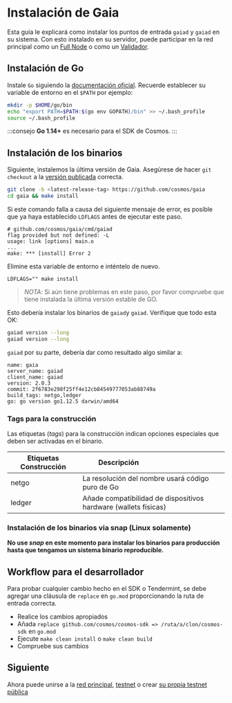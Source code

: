 <!--
order: 2
-->

<!-- markdown-link-check-disable -->

# Instalación de Gaia

Esta guía le explicará como instalar los puntos de entrada `gaiad` y `gaiad` en
su sistema. Con esto instalado en su servidor, puede participar en la red
principal como un [Full Node](./join-mainnet.md) o como un
[Validador](../validators/validator-setup.md).

## Instalación de Go

Instale `Go` siguiendo la
[documentación oficial](https://golang.org/doc/install). Recuerde establecer su
variable de entorno en el `$PATH` por ejemplo:

```bash
mkdir -p $HOME/go/bin
echo "export PATH=$PATH:$(go env GOPATH)/bin" >> ~/.bash_profile
source ~/.bash_profile
```

:::consejo **Go 1.14+** es necesario para el SDK de Cosmos. :::

## Instalación de los binarios

Siguiente, instalemos la última versión de Gaia. Asegúrese de hacer
`git checkout` a la [versión publicada](https://github.com/cosmos/gaia/releases)
correcta.

```bash
git clone -b <latest-release-tag> https://github.com/cosmos/gaia
cd gaia && make install
```

Si este comando falla a causa del siguiente mensaje de error, es posible que ya
haya establecido `LDFLAGS` antes de ejecutar este paso.

```
# github.com/cosmos/gaia/cmd/gaiad
flag provided but not defined: -L
usage: link [options] main.o
...
make: *** [install] Error 2
```

Elimine esta variable de entorno e inténtelo de nuevo.

```
LDFLAGS="" make install
```

> *NOTA*: Si aún tiene problemas en este paso, por favor compruebe que tiene
> instalada la última versión estable de GO.

Esto debería instalar los binarios de `gaiad`y `gaiad`. Verifique que todo esta
OK:

```bash
gaiad version --long
gaiad version --long
```

`gaiad` por su parte, debería dar como resultado algo similar a:

```shell
name: gaia
server_name: gaiad
client_name: gaiad
version: 2.0.3
commit: 2f6783e298f25ff4e12cb84549777053ab88749a
build_tags: netgo,ledger
go: go version go1.12.5 darwin/amd64
```

### Tags para la construcción

Las etiquetas (*tags*) para la construcción indican opciones especiales que
deben ser activadas en el binario.

| Etiquetas Construcción | Descripción                                                     |
| ---------------------- | --------------------------------------------------------------- |
| netgo                  | La resolución del nombre usará código puro de Go                |
| ledger                 | Añade compatibilidad de dispositivos hardware (wallets físicas) |

### Instalación de los binarios via snap (Linux solamente)

**No use *snap* en este momento para instalar los binarios para producción hasta
que tengamos un sistema binario reproducible.**

## Workflow para el desarrollador

Para probar cualquier cambio hecho en el SDK o Tendermint, se debe agregar una
cláusula de `replace` en `go.mod` proporcionando la ruta de entrada correcta.

- Realice los cambios apropiados
- Añada `replace github.com/cosmos/cosmos-sdk => /ruta/a/clon/cosmos-sdk` en
  `go.mod`
- Ejecute `make clean install` o `make clean build`
- Compruebe sus cambios

## Siguiente

Ahora puede unirse a la [red principal](./join-mainnet.md),
[testnet](./join-testnet.md) o crear
[su propia testnet pública](./deploy-testnet.md)

<!-- markdown-link-check-enable -->
